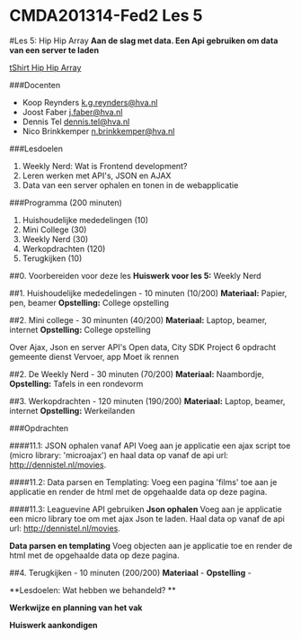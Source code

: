 CMDA201314-Fed2 Les 5
=====================
#Les 5: Hip Hip Array
**Aan de slag met data. Een Api gebruiken om data van een server te laden**

[tShirt Hip Hip Array](https://www.neatoshop.com/product/Hip-Hip-Array)

###Docenten
* Koop Reynders k.g.reynders@hva.nl   
* Joost Faber j.faber@hva.nl  
* Dennis Tel dennis.tel@hva.nl   
* Nico Brinkkemper n.brinkkemper@hva.nl  

###Lesdoelen
1. Weekly Nerd: Wat is Frontend development? 
2. Leren werken met API's, JSON en AJAX 
3. Data van een server ophalen en tonen in de webapplicatie

###Programma (200 minuten)
1. Huishoudelijke mededelingen (10)
2. Mini College (30) 
3. Weekly Nerd (30)
3. Werkopdrachten (120)
4. Terugkijken (10) 

##0. Voorbereiden voor deze les
**Huiswerk voor les 5:**
Weekly Nerd

##1. Huishoudelijke mededelingen - 10 minuten (10/200)
**Materiaal:** Papier, pen, beamer 
**Opstelling:** College opstelling

##2. Mini college - 30 minunten (40/200)
**Materiaal:** Laptop, beamer, internet
**Opstelling:** College opstelling

Over Ajax, Json en server API's
Open data,  City SDK 
Project 6 opdracht gemeente dienst Vervoer, app Moet ik rennen


##2. De Weekly Nerd - 30 minuten (70/200)
**Materiaal:** Naambordje, 
**Opstelling:** Tafels in een rondevorm

##3. Werkopdrachten - 120 minuten (190/200)
**Materiaal:** Laptop, beamer, internet
**Opstelling:** Werkeilanden

###Opdrachten

####11.1: JSON ophalen vanaf API 
Voeg aan je applicatie een ajax script toe (micro library: 'microajax') en haal data op vanaf de api url: http://dennistel.nl/movies. 

####11.2: Data parsen en Templating:
Voeg een pagina 'films' toe aan je applicatie en render de html met de opgehaalde data op deze pagina.

####11.3: Leaguevine API gebruiken
**Json ophalen**
Voeg aan je applicatie een micro library toe om met ajax Json te laden. Haal data op vanaf de api url: http://dennistel.nl/movies. 

**Data parsen en templating**
Voeg objecten aan je applicatie toe en render de html met de opgehaalde data op deze pagina.

##4. Terugkijken - 10 minuten (200/200)
**Materiaal** - 
**Opstelling** -  

**Lesdoelen: Wat hebben we behandeld? **

**Werkwijze en planning van het vak**

**Huiswerk aankondigen**



